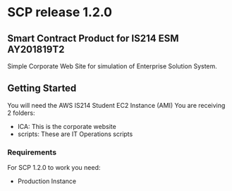 # SCP release 1.2.0

## Smart Contract Product for IS214 ESM AY201819T2

Simple Corporate Web Site for simulation of Enterprise Solution System.

## Getting Started

You will need the AWS IS214 Student EC2 Instance (AMI)
You are receiving 2 folders:

* ICA: This is the corporate website
* scripts: These are IT Operations scripts

### Requirements

For SCP 1.2.0 to work you need:

* Production Instance
